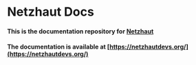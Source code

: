 # Netzhaut Docs
#### This is the documentation repository for [Netzhaut](https://github.com/NetzhautDevs/Netzhaut)
#### The documentation is available at [https://netzhautdevs.org/](https://netzhautdevs.org/)
